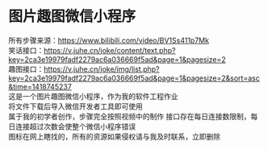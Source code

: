 # 图片趣图微信小程序
所有步骤来源：<https://www.bilibili.com/video/BV1Ss411p7Mk>  
笑话接口：<https://v.juhe.cn/joke/content/text.php?key=2ca3e19979fadf2279ac6a036669f5ad&page=1&pagesize=2>  
趣图接口：<https://v.juhe.cn/joke/img/list.php?key=2ca3e19979fadf2279ac6a036669f5ad&page=1&pagesize=2&sort=asc&time=1418745237>  
这是一个图片趣图微信小程序，作为我的软件工程作业  
将文件下载后导入微信开发者工具即可使用  
属于我的初学者创作，步骤完全按照视频中的制作 
接口存在每日连接数限制，每日连接超过次数会使整个微信小程序错误  
图标在网上瞎找的，所有的资源如果侵权请与我及时联系，立即删除
